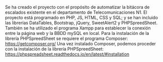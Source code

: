 Se ha creado el proyecto con el propósito de automatizar la bitácora de escalados existente en el departamento de Telecomunicaciones N1.
El proyecto está programado en PHP, JS, HTML, CSS y SQL; y se han incluido las librerías DataTables, Bootstrap, jQuery, SweetAlert2 y PHPSpreedSheet.
También se ha utilizado el programa Xampp para establecer la conexión entre la página web y la BBDD mySQL en local.
Para la instalación de la librería PHPSpreedSheet se requiere el programa Composer: 
https://getcomposer.org/
Una vez instalado Composer, podemos proceder con la instalación de la librería PHPSpreedSheet:
https://phpspreadsheet.readthedocs.io/en/latest/#installation

